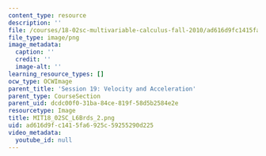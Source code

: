 ```yaml
---
content_type: resource
description: ''
file: /courses/18-02sc-multivariable-calculus-fall-2010/ad616d9fc1415fa6925c59255290d225_MIT18_02SC_L6Brds_2.png
file_type: image/png
image_metadata:
  caption: ''
  credit: ''
  image-alt: ''
learning_resource_types: []
ocw_type: OCWImage
parent_title: 'Session 19: Velocity and Acceleration'
parent_type: CourseSection
parent_uid: dcdc00f0-31ba-84ce-819f-58d5b2584e2e
resourcetype: Image
title: MIT18_02SC_L6Brds_2.png
uid: ad616d9f-c141-5fa6-925c-59255290d225
video_metadata:
  youtube_id: null
---
```

